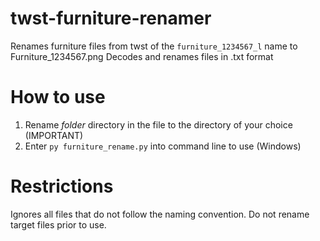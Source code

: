 # twst-furniture-renamer

Renames furniture files from twst of the `furniture_1234567_l` name to Furniture_1234567.png
Decodes and renames files in .txt format

# How to use

1. Rename _folder_ directory in the file to the directory of your choice (IMPORTANT)
2. Enter `py furniture_rename.py` into command line to use (Windows)

# Restrictions

Ignores all files that do not follow the naming convention.
Do not rename target files prior to use.
